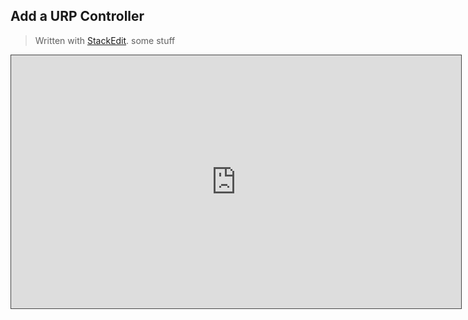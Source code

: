 

## Add a URP Controller

> Written with [StackEdit](https://stackedit.io/).
> some stuff

<iframe src="https://uwe.cloud.panopto.eu/Panopto/Pages/Embed.aspx?id=ea4b51a1-ec0a-44ee-b6cc-b203011340cb&autoplay=false&offerviewer=true&showtitle=true&showbrand=true&captions=false&interactivity=all" height="405" width="720" style="border: 1px solid #464646;" allowfullscreen allow="autoplay" aria-label="Panopto Embedded Video Player" aria-description="MP code refresher - 8 code challenge" ></iframe>
<!--stackedit_data:
eyJoaXN0b3J5IjpbMTcyNzQ3NTc4XX0=
-->